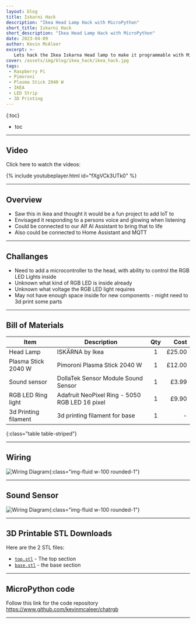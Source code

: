 ```yaml
---
layout: blog
title: Iskarni Hack
description: "Ikea Head Lamp Hack with MicroPython"
short_title: Iskarni Hack
short_description: "Ikea Head Lamp Hack with MicroPython"
date: 2023-04-09
author: Kevin McAleer
excerpt: >- 
   Lets hack the Ikea Iskarna Head lamp to make it programmable with MicroPython using the Pimoroni Plasma 2040 W, a sound sensor, an Adafruit NeoPixel ring and some 3d printed parts.
cover: /assets/img/blog/ikea_hack/ikea_hack.jpg
tags: 
 - Raspberry Pi
 - Pimoroni
 - Plasma Stick 2040 W
 - IKEA
 - LED Strip
 - 3D Printing
---
```


{:toc}
* toc

---

## Video

Click here to watch the videos:

{% include youtubeplayer.html id="fXgVCk3UTk0" %}

---

## Overview

* Saw this in ikea and thought it would be a fun project to add IoT to
* Envisaged it responding to a persons voice and glowing when listening
* Could be connected to our Alf AI Assistant to bring that to life
* Also could be connected to Home Assistant and MQTT

---

## Challanges

* Need to add a microcontroller to the head, with ability to control the RGB LED Lights inside
* Unknown what kind of RGB LED is inside already
* Unknown what voltage the RGB LED light requires
* May not have enough space inside for new components - might need to 3d print some parts

---

## Bill of Materials

Item                 | Description                                    | Qty |   Cost
---------------------|------------------------------------------------|:---:|------:
Head Lamp            | ISKÄRNA by Ikea                                |  1  | £25.00
Plasma Stick 2040 W  | Pimoroni Plasma Stick 2040 W                   |  1  | £12.00
Sound sensor         | DollaTek Sensor Module Sound Sensor            |  1  |  £3.99
RGB LED Ring light   | Adafruit NeoPixel Ring - 5050 RGB LED 16 pixel |  1  |  £9.90
3d Printing filament | 3d printing filament for base                  |  1  |      -
{:class="table table-striped"}

---

## Wiring

![Wiring Diagram](/assets/img/blog/ikea_hack/ikea01.jpg){:class="img-fluid w-100 rounded-1"}

---

## Sound Sensor

![Wiring Diagram](/assets/img/blog/ikea_hack/ikea02.jpg){:class="img-fluid w-100 rounded-1"}

---

## 3D Printable STL Downloads

Here are the 2 STL files:

* [`top.stl`](/assets/stl/ikea_hack/top.stl) - The top section
* [`base.stl`](/assets/stl/ikea_hack/base.stl) - the base section

---

## MicroPython code

Follow this link for the code repository <https://www.github.com/kevinmcaleer/chatrgb>

---
